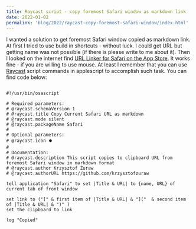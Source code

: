 ```yaml
---
title: Raycast script - copy foremost Safari window as markdown link
date: 2022-01-02
permalink: 'blog/2022/raycast-copy-foremost-safari-window/index.html'
---
```


I wanted a solution to get foremost Safari window copied as markdown link. At first I tried to use build in shortcuts - without luck. I could get URL but getting name was not possible (if there is please write to me about it). Then I looked on the internet find [URL Linker for Safari on the App Store](https://apps.apple.com/th/app/markdown-linker-for-safari/id1289119450?mt=12). It works fine - if you are willing to use mouse. At least I remember that you can use [Raycast](https://www.raycast.com/) script commands in applescript to accomplish such task. You can find code below:

```applescript

#!/usr/bin/osascript

# Required parameters:
# @raycast.schemaVersion 1
# @raycast.title Copy Current Safari URL as markdown
# @raycast.mode silent
# @raycast.packageName Safari
#
# Optional parameters:
# @raycast.icon ⏺️
#
# Documentation:
# @raycast.description This script copies to clipboard URL from foremost Safari window in markdown format
# @raycast.author Krzysztof Żuraw
# @raycast.authorURL https://github.com/krzysztofzuraw

tell application "Safari" to set |Title & URL| to {name, URL} of current tab of front window

set link to ("[" & first item of |Title & URL| & "]("  & second item of |Title & URL| & ")" )
set the clipboard to link

log "Copied"
```
